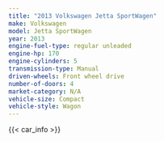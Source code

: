 ```yaml
---
title: "2013 Volkswagen Jetta SportWagen"
make: Volkswagen
model: Jetta SportWagen
year: 2013
engine-fuel-type: regular unleaded
engine-hp: 170
engine-cylinders: 5
transmission-type: Manual
driven-wheels: Front wheel drive
number-of-doors: 4
market-category: N/A
vehicle-size: Compact
vehicle-style: Wagon
---
```


{{< car_info >}}
